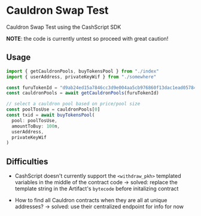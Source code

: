 # Cauldron Swap Test

Cauldron Swap Test using the CashScript SDK

**NOTE**: the code is currently untest so proceed with great caution!

## Usage

```ts
import { getCauldronPools, buyTokensPool } from "./index"
import { userAddress, privateKeyWif } from "./somewhere"

const furuTokenId = "d9ab24ed15a7846cc3d9e004aa5cb976860f13dac1ead05784ee4f4622af96ea"
const cauldronPools = await getCauldronPools(furuTokenId)

// select a cauldron pool based on price/pool size
const poolTosUse = cauldronPools[0]
const txid = await buyTokensPool(
  pool: poolTosUse,
  amountToBuy: 100n,
  userAddress,
  privateKeyWif
)
```

## Difficulties

- CashScript doesn't currently support the `<withdraw_pkh>` templated variables in the middle of the contract code
-> solved: replace the template string in the Artifact's `bytecode` before initalizing contract

- How to find all Cauldron contracts when they are all at unique addresses?
-> solved: use their centralized endpoint for info for now